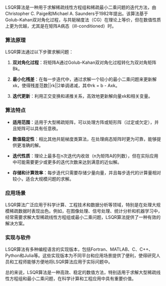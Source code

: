 LSQR算法是一种用于求解稀疏线性方程组和稀疏最小二乘问题的迭代方法，由Christopher C. Paige和Michael A. Saunders于1982年提出。该算法基于Golub-Kahan双对角化过程，与共轭梯度法（CG）在理论上等价，但在数值性质上更为优越，尤其是在矩阵A病态（ill-conditioned）时。

### 算法原理

LSQR算法通过以下步骤求解问题：

1. **双对角化过程**：将矩阵A通过Golub-Kahan双对角化过程转化为双对角矩阵Bk。
    
2. **最小化残差**：在每一步迭代中，通过求解一个较小的最小二乘问题来更新解xk，使得残差范数||rk||2单调递减，其中rk = b - Axk。
    
3. **迭代更新**：利用正交变换和递推关系，高效地更新解向量xk和相关变量。
    

### 算法特点

- **适用范围**：适用于大型稀疏矩阵，可以处理方阵或矩形阵（过定或欠定），并且矩阵可以具有任意秩。
    
- **数值稳定性**：相比其他共轭梯度类算法，在处理病态矩阵时更为可靠，能够提供更准确的解。
    
- **迭代性质**：理论上最多在n次迭代内收敛（n为矩阵A的列数），但在实际应用中可能需要更少或更多的迭代次数来达到满意的近似解。
    
- **存储和计算效率**：每步迭代只需要存储少量向量，并且每步迭代的计算量相对较小，适合大规模问题的求解。
    

### 应用场景

LSQR算法广泛应用于科学计算、工程技术和数据分析等领域，特别是在处理大规模稀疏数据时表现出色。例如，在图像处理、信号处理、统计分析和机器学习中，经常需要求解大型稀疏线性方程组或最小二乘问题，LSQR算法提供了一种有效的解决方案。

### 实现与软件

LSQR算法有多种编程语言的实现版本，包括Fortran、MATLAB、C、C++、Python和Julia等。这些实现版本为不同平台和应用场景提供了便利，使得研究人员和工程师能够方便地将LSQR算法应用于实际问题中。

总的来说，LSQR算法是一种高效、稳定的数值方法，特别适用于求解大型稀疏线性方程组和最小二乘问题，在科学计算和工程应用中具有重要价值。